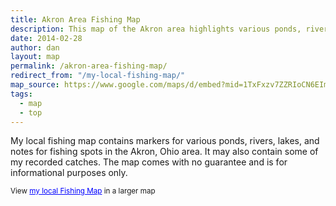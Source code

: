 ```yaml
---
title: Akron Area Fishing Map
description: This map of the Akron area highlights various ponds, rivers, lakes, and other notes about fishing in the Akron, OH area.
date: 2014-02-28
author: dan
layout: map
permalink: /akron-area-fishing-map/
redirect_from: "/my-local-fishing-map/"
map_source: https://www.google.com/maps/d/embed?mid=1TxFxzv7ZZRIoCN6EImdFsKsdnjQ
tags:
  - map
  - top
---
```

<p>My local fishing map contains markers for various ponds, rivers, lakes, and notes for fishing spots in the Akron, Ohio area. It may also contain some of my recorded catches. The map comes with no guarantee and is for informational purposes only.</p>

<p><small>View <a href="https://www.google.com/maps/ms?msa=0&msid=204931278092854056383.0004a85c4569f5e01b594&ie=UTF8&t=h&ll=40.855371,-81.44165&spn=1.994292,3.515625&z=8&source=embed" style="color:#0000FF;text-align:left">my local Fishing Map</a> in a larger map</small></p>
